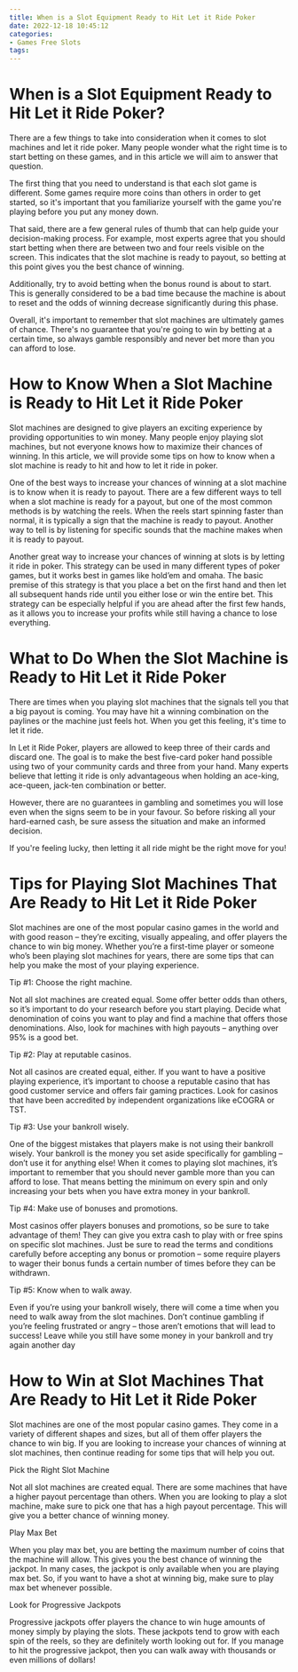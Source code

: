 ```yaml
---
title: When is a Slot Equipment Ready to Hit Let it Ride Poker 
date: 2022-12-18 10:45:12
categories:
- Games Free Slots
tags:
---
```



#  When is a Slot Equipment Ready to Hit Let it Ride Poker? 

There are a few things to take into consideration when it comes to slot machines and let it ride poker. Many people wonder what the right time is to start betting on these games, and in this article we will aim to answer that question.

The first thing that you need to understand is that each slot game is different. Some games require more coins than others in order to get started, so it's important that you familiarize yourself with the game you're playing before you put any money down.

That said, there are a few general rules of thumb that can help guide your decision-making process. For example, most experts agree that you should start betting when there are between two and four reels visible on the screen. This indicates that the slot machine is ready to payout, so betting at this point gives you the best chance of winning.

Additionally, try to avoid betting when the bonus round is about to start. This is generally considered to be a bad time because the machine is about to reset and the odds of winning decrease significantly during this phase.

Overall, it's important to remember that slot machines are ultimately games of chance. There's no guarantee that you're going to win by betting at a certain time, so always gamble responsibly and never bet more than you can afford to lose.

#  How to Know When a Slot Machine is Ready to Hit Let it Ride Poker 

Slot machines are designed to give players an exciting experience by providing opportunities to win money. Many people enjoy playing slot machines, but not everyone knows how to maximize their chances of winning. In this article, we will provide some tips on how to know when a slot machine is ready to hit and how to let it ride in poker.

One of the best ways to increase your chances of winning at a slot machine is to know when it is ready to payout. There are a few different ways to tell when a slot machine is ready for a payout, but one of the most common methods is by watching the reels. When the reels start spinning faster than normal, it is typically a sign that the machine is ready to payout. Another way to tell is by listening for specific sounds that the machine makes when it is ready to payout.

Another great way to increase your chances of winning at slots is by letting it ride in poker. This strategy can be used in many different types of poker games, but it works best in games like hold’em and omaha. The basic premise of this strategy is that you place a bet on the first hand and then let all subsequent hands ride until you either lose or win the entire bet. This strategy can be especially helpful if you are ahead after the first few hands, as it allows you to increase your profits while still having a chance to lose everything.

#  What to Do When the Slot Machine is Ready to Hit Let it Ride Poker 

There are times when you playing slot machines that the signals tell you that a big payout is coming. You may have hit a winning combination on the paylines or the machine just feels hot. When you get this feeling, it's time to let it ride.

In Let it Ride Poker, players are allowed to keep three of their cards and discard one. The goal is to make the best five-card poker hand possible using two of your community cards and three from your hand. Many experts believe that letting it ride is only advantageous when holding an ace-king, ace-queen, jack-ten combination or better.

However, there are no guarantees in gambling and sometimes you will lose even when the signs seem to be in your favour. So before risking all your hard-earned cash, be sure assess the situation and make an informed decision.

If you're feeling lucky, then letting it all ride might be the right move for you!

#  Tips for Playing Slot Machines That Are Ready to Hit Let it Ride Poker 

Slot machines are one of the most popular casino games in the world and with good reason – they’re exciting, visually appealing, and offer players the chance to win big money. Whether you’re a first-time player or someone who’s been playing slot machines for years, there are some tips that can help you make the most of your playing experience.

Tip #1: Choose the right machine.

Not all slot machines are created equal. Some offer better odds than others, so it’s important to do your research before you start playing. Decide what denomination of coins you want to play and find a machine that offers those denominations. Also, look for machines with high payouts – anything over 95% is a good bet.

Tip #2: Play at reputable casinos.

Not all casinos are created equal, either. If you want to have a positive playing experience, it’s important to choose a reputable casino that has good customer service and offers fair gaming practices. Look for casinos that have been accredited by independent organizations like eCOGRA or TST.

Tip #3: Use your bankroll wisely.

One of the biggest mistakes that players make is not using their bankroll wisely. Your bankroll is the money you set aside specifically for gambling – don’t use it for anything else! When it comes to playing slot machines, it’s important to remember that you should never gamble more than you can afford to lose. That means betting the minimum on every spin and only increasing your bets when you have extra money in your bankroll.

Tip #4: Make use of bonuses and promotions.

Most casinos offer players bonuses and promotions, so be sure to take advantage of them! They can give you extra cash to play with or free spins on specific slot machines. Just be sure to read the terms and conditions carefully before accepting any bonus or promotion – some require players to wager their bonus funds a certain number of times before they can be withdrawn.

Tip #5: Know when to walk away.

Even if you’re using your bankroll wisely, there will come a time when you need to walk away from the slot machines. Don’t continue gambling if you’re feeling frustrated or angry – those aren’t emotions that will lead to success! Leave while you still have some money in your bankroll and try again another day

#  How to Win at Slot Machines That Are Ready to Hit Let it Ride Poker

Slot machines are one of the most popular casino games. They come in a variety of different shapes and sizes, but all of them offer players the chance to win big. If you are looking to increase your chances of winning at slot machines, then continue reading for some tips that will help you out.

Pick the Right Slot Machine

Not all slot machines are created equal. There are some machines that have a higher payout percentage than others. When you are looking to play a slot machine, make sure to pick one that has a high payout percentage. This will give you a better chance of winning money.

Play Max Bet

When you play max bet, you are betting the maximum number of coins that the machine will allow. This gives you the best chance of winning the jackpot. In many cases, the jackpot is only available when you are playing max bet. So, if you want to have a shot at winning big, make sure to play max bet whenever possible.

Look for Progressive Jackpots

Progressive jackpots offer players the chance to win huge amounts of money simply by playing the slots. These jackpots tend to grow with each spin of the reels, so they are definitely worth looking out for. If you manage to hit the progressive jackpot, then you can walk away with thousands or even millions of dollars!